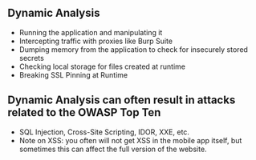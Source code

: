 
## Dynamic Analysis

- ﻿﻿Running the application and manipulating it
- ﻿﻿Intercepting traffic with proxies like Burp Suite
- ﻿﻿Dumping memory from the application to check for insecurely stored secrets
- ﻿﻿Checking local storage for files created at runtime
- ﻿﻿Breaking SSL Pinning at Runtime

## Dynamic Analysis can often result in attacks related to the OWASP  Top Ten

- ﻿﻿SQL Injection, Cross-Site Scripting, IDOR, XXE, etc.
- ﻿﻿Note on XSS: you often will not get XSS in the mobile app itself, but sometimes this can affect the full version of the website.